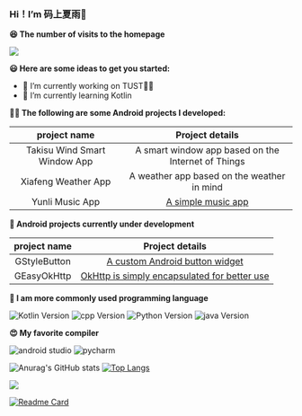 ### Hi！I’m 码上夏雨👋
**😆 The number of visits to the homepage**

[![](https://count.getloli.com/get/@SakurajimaMaii.github.readme)](https://count.getloli.com/)

**😃 Here are some ideas to get you started:**

- 📖 I’m currently working on TUST👨‍🎓
- 📓 I’m currently learning Kotlin

**👨‍💻 The following are some Android projects I developed:**

|  project name   | Project details  |
|  :----:  | :----:  |
| Takisu Wind Smart Window App  | A smart window app based on the Internet of Things |
| Xiafeng Weather App  | A weather app based on the weather in mind |
| Yunli Music App | [A simple music app](https://github.com/Mashiro2019/GMusic) |

**🤖 Android projects currently under development**

|  project name   | Project details  |
|  :----:  | :----:  |
| GStyleButton  | [A custom Android button widget](https://github.com/SakurajimaMaii/GStyleButton) |
| GEasyOkHttp   | [OkHttp is simply encapsulated for better use](https://github.com/SakurajimaMaii/GEasyOkHttp) |

**🤗 I am more commonly used programming language**

![Kotlin Version](https://img.shields.io/badge/kotlin-v1.4.31-%2300b894)
![cpp Version](https://img.shields.io/badge/cpp-C%2B%2B23-%230984e3)
![Python Version](https://img.shields.io/badge/python-v3.8.3-%23e84393)
![java Version](https://img.shields.io/badge/java-8-%231e3799)

**😍 My favorite compiler**

![android studio](https://img.shields.io/badge/Android%20Studio-4.1.3-%230097e6)
![pycharm](https://img.shields.io/badge/pycharm-2020.3-brightgreen)

![Anurag's GitHub stats](https://github-readme-stats.vercel.app/api?username=SakurajimaMaii&show_icons=true&theme=default)
[![Top Langs](https://github-readme-stats.vercel.app/api/top-langs/?username=SakurajimaMaii&layout=compact)](https://github.com/anuraghazra/github-readme-stats)

<img src="https://wakatime.com/share/@2437d9e8-49d1-40cd-be26-12f990dc3b92/4ffbf9c8-7370-4b30-8d5a-0935ab9e81b0.svg" />


[![Readme Card](https://github-readme-stats.vercel.app/api/pin/?username=SakurajimaMaii&repo=GStyleButton)](https://github.com/SakurajimaMaii/GStyleButton)
